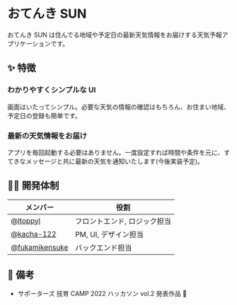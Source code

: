 # おてんき SUN

おてんき SUN は住んでる地域や予定日の最新天気情報をお届けする天気予報アプリケーションです。

<!-- ![demo.gif](https://github.com/git-baboo/easy-review/blob/images/demo.gif?raw=true) -->

## ✨ 特徴

### わかりやすくシンプルな UI

画面はいたってシンプル。必要な天気の情報の確認はもちろん、お住まい地域、予定日の登録も簡単です。

### 最新の天気情報をお届け

アプリを毎回起動する必要はありません。一度設定すれば時間や条件を元に、すてきなメッセージと共に最新の天気を通知いたします(今後実装予定)。

## 🧑‍💻 開発体制

| メンバー                                           | 役割                         |
| -------------------------------------------------- | ---------------------------- |
| [@ltoppyl](https://github.com/ltoppyl)             | フロントエンド, ロジック担当 |
| [@kacha-122](https://github.com/kacha-122)         | PM, UI, デザイン担当         |
| [@fukamikensuke](https://github.com/fukamikensuke) | バックエンド担当             |

## 👀 備考

- サポーターズ 技育 CAMP 2022 ハッカソン vol.2 発表作品 🎉
